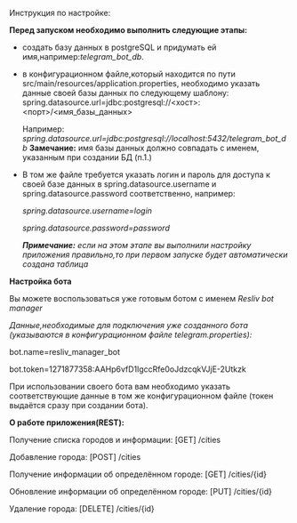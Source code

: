 Инструкция по настройке:

**Перед запуском необходимо выполнить следующие этапы:**
- создать базу данных в postgreSQL и придумать ей имя,например:_telegram_bot_db_.
- в конфигурационном файле,который находится по пути src/main/resources/application.properties, необходимо указать данные своей базы данных по следующему шаблону: 
spring.datasource.url=jdbc:postgresql://<хост>:<порт>/<имя_базы_данных> 

    Например: _spring.datasource.url=jdbc:postgresql://localhost:5432/telegram_bot_db_
    **Замечание:** имя базы данных должно совпадать с именем, указанным при создании БД (п.1.)
- В том же файле требуется указать логин и пароль для доступа к своей базе данных в spring.datasource.username и 
spring.datasource.password соответственно, например:

    _spring.datasource.username=login_
        
    _spring.datasource.password=password_
    
     **_Примечание:_** _если на этом этапе вы выполнили настройку приложения правильно,то при первом запуске будет автоматически создана таблица_
    
**Настройка бота**

Вы можете воспользоваться уже готовым ботом с именем _Resliv bot manager_

_Данные,необходимые для подключения уже созданного бота (указываются в конфигурационном файле telegram.properties):_

bot.name=resliv_manager_bot

bot.token=1271877358:AAHp6vfD1lgccRfe0oJdzcqkVJjE-2Utkzk

При использовании своего бота вам необходимо указать соответствующие данные в том же конфигурационном файле (токен выдаётся сразу при создании бота).

**О работе приложения(REST):**

Получение списка городов и информации: [GET] /cities

Добавление города: [POST] /cities

Получение информации об определённом городе: [GET] /cities/{id}

Обновление информации об определённом городе: [PUT] /cities/{id}

Удаление города: [DELETE] /cities/{id}

